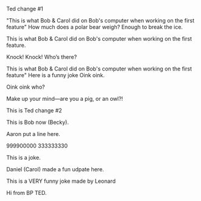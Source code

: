 
Ted change #1 


"This is what Bob & Carol did on Bob's computer when working on the first feature"
How much does a polar bear weigh? Enough to break the ice.

This is what Bob & Carol did on Bob's computer when working on the first feature. 

Knock! Knock!
Who’s there?

This is what Bob & Carol did on Bob's computer when working on the first feature"
Here is a funny joke
Oink oink.

Oink oink who?

Make up your mind—are you a pig, or an owl?!

This is Ted change #2


This is Bob now (Becky).


Aaron put a line here.


999900000
333333330

This is a joke.

Daniel (Carol) made a fun udpate here.

This is a VERY funny joke made by Leonard 

Hi from BP TED.